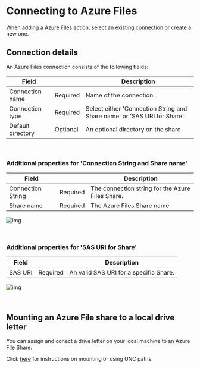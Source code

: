 # Connecting to Azure Files

When adding a [Azure Files](https://learn.microsoft.com/en-us/azure/storage/files/storage-files-introduction) action, select an [existing connection](../../workspaces/workspace-objects.md) or create a new one.

## Connection details

An Azure Files connection consists of the following fields:

| Field             |          | Description                                                              |
| ----------------- | -------- | ------------------------------------------------------------------------ |
| Connection name   | Required | Name of the connection.                                                  |
| Connection type   | Required | Select either 'Connection String and Share name' or 'SAS URI for Share'. |
| Default directory | Optional | An optional directory on the share                                       |

<br/>

### Additional properties for 'Connection String and Share name'

| Field             |          | Description                                      |
| ----------------- | -------- | ------------------------------------------------ |
| Connection String | Required | The connection string for the Azure Files Share. |
| Share name        | Required | The Azure Files Share name.                      |

![img](https://profitbasedocs.blob.core.windows.net/flowimages/connectionAzFile.png)

<br/>

### Additional properties for 'SAS URI for Share'

| Field   |          | Description                            |
| ------- | -------- | -------------------------------------- |
| SAS URI | Required | An valid SAS URI for a specific Share. |

![img](https://profitbasedocs.blob.core.windows.net/flowimages/connectionAzFile2.png)

<br/>

## Mounting an Azure File share to a local drive letter

You can assign and conect a drive letter on your local machine to an Azure File Share.

Click [here](https://learn.microsoft.com/en-us/azure/storage/files/storage-how-to-use-files-windows) for instructions on mounting or using UNC paths.
